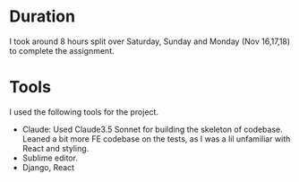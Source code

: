 # Duration

I took around 8 hours split over Saturday, Sunday and Monday (Nov 16,17,18) to complete the assignment.





# Tools
I used the following tools for the project.
- Claude: Used Claude3.5 Sonnet for building the skeleton of codebase. Leaned a bit more FE codebase on the tests, as I was a lil unfamiliar with React and styling.
- Sublime editor.
- Django, React